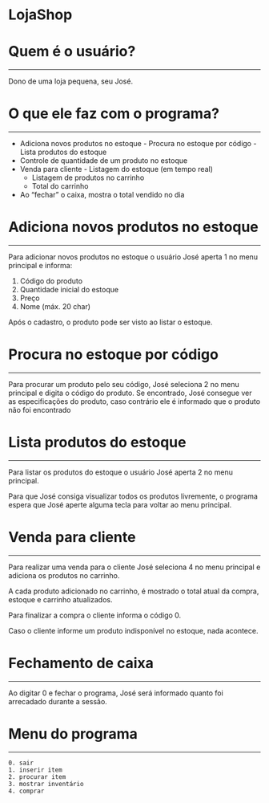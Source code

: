 # LojaShop

# Quem é o usuário?
----------

Dono de uma loja pequena, seu José.

# O que ele faz com o programa?
----------
- Adiciona novos produtos no estoque
[](https://paper.dropbox.com/doc/LojaShop--AThkKQcJv_HPdZB2J3LbFxRRAg-boQumQ2nSdh4RXL3WsSfu#:uid=799276846808858364566229&h2=Adiciona-novos-produtos-no-est)- Procura no estoque por código
[](https://paper.dropbox.com/doc/LojaShop--AThkKQcJv_HPdZB2J3LbFxRRAg-boQumQ2nSdh4RXL3WsSfu#:uid=327083361685743298491958&h2=Procura-no-estoque-por-c%C3%B3digo)- Lista produtos do estoque
- Controle de quantidade de um produto no estoque
- Venda para cliente
[](https://paper.dropbox.com/doc/LojaShop--AThkKQcJv_HPdZB2J3LbFxRRAg-boQumQ2nSdh4RXL3WsSfu#:uid=251494695815681573333599&h2=Venda-para-cliente)  - Listagem do estoque (em tempo real)
  - Listagem de produtos no carrinho
  - Total do carrinho
- Ao [](https://paper.dropbox.com/doc/LojaShop--ATjZKG0GjA_wYddEzH47WW8GAg-boQumQ2nSdh4RXL3WsSfu#:uid=783470045818585199662798&h2=Fechamento-de-caixa)“fechar” o caixa, mostra o total vendido no dia
# Adiciona novos produtos no estoque
----------

Para adicionar novos produtos no estoque o usuário José aperta 1 no menu principal e informa:

1. Código do produto
2. Quantidade inicial do estoque
3. Preço
4. Nome (máx. 20 char)

Após o cadastro, o produto pode ser visto ao listar o estoque.

# Procura no estoque por código
----------

Para procurar um produto pelo seu código, José seleciona 2 no menu principal e digita o código do produto. Se encontrado, José consegue ver as especificações do produto, caso contrário ele é informado que o produto não foi encontrado

# Lista produtos do estoque
----------

Para listar os produtos do estoque o usuário José aperta 2 no menu principal.

Para que José consiga visualizar todos os produtos livremente, o programa espera que José aperte alguma tecla para voltar ao menu principal.

# Venda para cliente
----------

Para realizar uma venda para o cliente José seleciona 4 no menu principal e adiciona os produtos no carrinho.

A cada produto adicionado no carrinho, é mostrado o total atual da compra, estoque e carrinho atualizados.

Para finalizar a compra o cliente informa o código 0.

Caso o cliente informe um produto indisponível no estoque, nada acontece.

# Fechamento de caixa
----------

Ao digitar 0 e fechar o programa, José será informado quanto foi arrecadado durante a sessão.

# Menu do programa
----------
    0. sair
    1. inserir item
    2. procurar item
    3. mostrar inventário
    4. comprar

